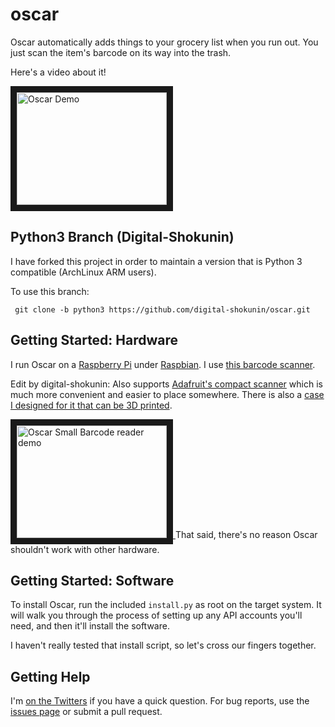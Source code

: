 oscar
=====

Oscar automatically adds things to your grocery list when you run out. You
just scan the item's barcode on its way into the trash.

Here's a video about it!

<a href="http://youtu.be/i-llLhHVLy0" target="_blank">
<img src="http://img.youtube.com/vi/9_MNOOgFDg4/0.jpg" alt="Oscar Demo" width="240" height="180" border="10" />
</a>


Python3 Branch (Digital-Shokunin)
-----

I have forked this project in order to maintain a version that is Python 3 compatible (ArchLinux ARM users). 

To use this branch:

     git clone -b python3 https://github.com/digital-shokunin/oscar.git

Getting Started: Hardware
-----

I run Oscar on a [Raspberry Pi][raspberry-pi] under [Raspbian][raspbian]. I use
[this barcode scanner][scanner-amazon].

Edit by digital-shokunin: Also supports [Adafruit's compact scanner][scanner-adafruit] which is much more convenient and easier to place somewhere. There is also a [case I designed for it that can be 3D printed][case].

<a href="http://youtu.be/jffxFTm9Ads" target="_blank">
<img src="https://i.ytimg.com/vi/jffxFTm9Ads/2.jpg" alt="Oscar Small Barcode reader demo" width="240" height="180" border="10" />
</a>
That said, there's no reason Oscar shouldn't work with other hardware.


Getting Started: Software
-----

To install Oscar, run the included `install.py` as root on the target system. It
will walk you through the process of setting up any API accounts you'll need, and
then it'll install the software.

I haven't really tested that install script, so let's cross our fingers together.


Getting Help
-----

I'm [on the Twitters][twitter] if you have a quick question. For bug reports, use
the [issues page][oscar-issues] or submit a pull request.


[raspberry-pi]: http://www.raspberrypi.org/
[raspbian]: http://www.raspbian.org/
[scanner-amazon]: http://www.amazon.com/gp/product/B0085707Z8/ref=oh_details_o03_s00_i03?ie=UTF8&psc=1
[scanner-adafruit]: http://www.adafruit.com/product/1203
[twitter]: https://twitter.com/danslimmon
[oscar-issues]: https://github.com/danslimmon/oscar/issues
[case]: http://www.thingiverse.com/thing:517814
